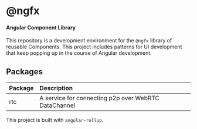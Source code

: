 # @ngfx

#### Angular Component Library

This repository is a development environment for the `@ngfx` library of reusable Components. This project includes patterns for UI development that keep popping up in the course of Angular development.

## Packages


| Package       | Description                                          |
| ------------- |:-----------------------------------------------------|
| rtc           | A service for connecting p2p over WebRTC DataChannel |


This project is built with `angular-rollup`.








